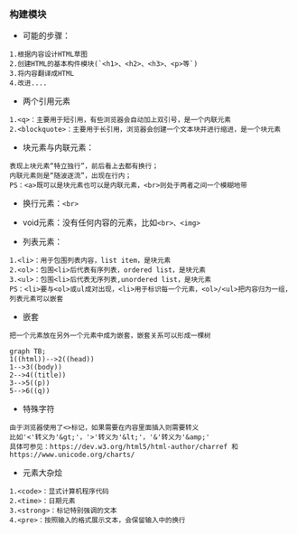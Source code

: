 ### 构建模块

- 可能的步骤：

```
1.根据内容设计HTML草图
2.创建HTML的基本构件模块(`<h1>、<h2>、<h3>、<p>等`)
3.将内容翻译成HTML
4.改进....
```

- 两个引用元素

```
1.<q>：主要用于短引用，有些浏览器会自动加上双引号，是一个内联元素
2.<blockquote>：主要用于长引用，浏览器会创建一个文本块并进行缩进，是一个块元素
```

- 块元素与内联元素：

```
表现上块元素“特立独行”，前后看上去都有换行；
内联元素则是“随波逐流”，出现在行内；
PS：<a>既可以是块元素也可以是内联元素，<br>则处于两者之间一个模糊地带
```

- 换行元素：`<br>`

- void元素：没有任何内容的元素，比如`<br>、<img>`

- 列表元素：
```
1.<li>：用于包围列表内容，list item，是块元素
2.<ol>：包围<li>后代表有序列表，ordered list，是块元素
3.<ul>：包围<li>后代表无序列表,unordered list，是块元素
PS：<li>要与<ol>或ul成对出现，<li>用于标识每一个元素，<ol>/<ul>把内容归为一组，列表元素可以嵌套
```

- 嵌套

```
把一个元素放在另外一个元素中成为嵌套，嵌套关系可以形成一棵树
```
```mermaid
graph TB;
1((html))-->2((head))
1-->3((body))
2-->4((title))
3-->5((p))
5-->6((q))
```

- 特殊字符

```
由于浏览器使用了<>标记，如果需要在内容里面插入则需要转义
比如'<'转义为'&gt;'，'>'转义为'&lt;'，'&'转义为'&amp;'
具体可参见：https://dev.w3.org/html5/html-author/charref 和 https://www.unicode.org/charts/
```

- 元素大杂烩

```
1.<code>：显式计算机程序代码
2.<time>：日期元素
3.<strong>：标记特别强调的文本
4.<pre>：按照输入的格式展示文本，会保留输入中的换行
```






